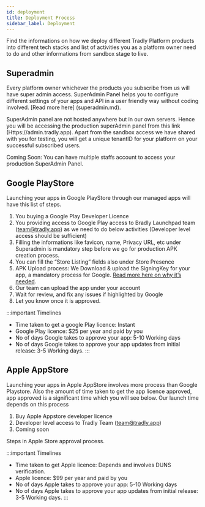 ```yaml
---
id: deployment
title: Deployment Process
sidebar_label: Deployment
---
```

Find the informations on how we deploy different Tradly Platform products into different tech stacks and list of activities you as a platform owner need to do and other informations from sandbox stage to live. 

## Superadmin
Every platform owner whichever the products you subscribe from us will have super admin access. SuperAdmin Panel helps you to configure different settings of your apps and API in a user friendly way without coding involved. [Read more here] (superadmin.md). 

SuperAdmin panel are not hosted anywhere but in our own servers. Hence you will be accessing the production superAdmin panel from this link (Https://admin.tradly.app). Apart from the sandbox access we have shared with you for testing, you will get a unique tenantID for your platform on your successful subscribed users. 


Coming Soon: You can have multiple staffs account to access your production SuperAdmin Panel. 

## Google PlayStore
Launching your apps in Google PlayStore through our managed apps will have this list of steps. 

1. You buying a Google Play Developer Licence 
2. You providing access to Google Play access to Bradly Launchpad team (team@tradly.app) as we need to do below activities (Developer level access should be sufficient) 
3. Filling the informations like favicon, name, Privacy URL, etc under Superadmin is mandatory step before we go for production APK creation process. 
4. You can fill the “Store Listing” fields also under Store Presence
5. APK Upload process: We Download & upload the SigningKey for your app, a mandatory process for Google. [Read more here on why it’s needed](https://support.google.com/googleplay/android-developer/answer/7384423).  
6. Our team can upload the app under your account 
7. Wait for review, and fix any issues if highlighted by Google
8. Let you know once it is approved. 

:::important Timelines
- Time taken to get a google Play licence: Instant
- Google Play licence: $25 per year and paid by you
- No of days Google takes to approve your app: 5-10 Working days
- No of days Google takes to approve your app updates from initial release: 3-5 Working days. 
:::

## Apple AppStore
Launching your apps in Apple AppStore involves more process than Google Playstore. Also the amount of time taken to get the app licence approved, app approved is a significant time which you will see below. Our launch time depends on this process

1. Buy Apple Appstore developer licence 
2. Developer level access to Tradly Team (team@tradly.app) 
3. Coming soon


Steps in Apple Store approval process. 


:::important Timelines
- Time taken to get  Apple licence: Depends and involves DUNS verification. 
- Apple licence: $99 per year and paid by you 
- No of days Apple takes to approve your app: 5-10 Working days
- No of days Apple takes to approve your app updates from initial release: 3-5 Working days. 
:::